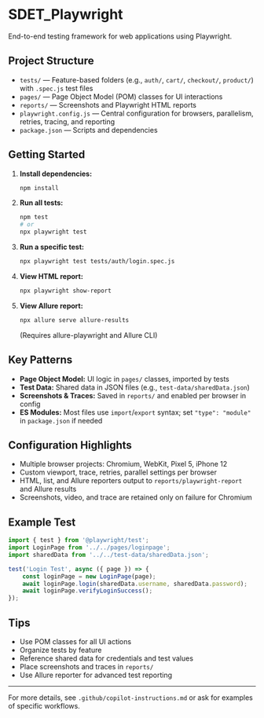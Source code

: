 # SDET_Playwright

End-to-end testing framework for web applications using Playwright.

## Project Structure
- `tests/` — Feature-based folders (e.g., `auth/`, `cart/`, `checkout/`, `product/`) with `.spec.js` test files
- `pages/` — Page Object Model (POM) classes for UI interactions
- `reports/` — Screenshots and Playwright HTML reports
- `playwright.config.js` — Central configuration for browsers, parallelism, retries, tracing, and reporting
- `package.json` — Scripts and dependencies

## Getting Started
1. **Install dependencies:**
   ```sh
   npm install
   ```
2. **Run all tests:**
   ```sh
   npm test
   # or
   npx playwright test
   ```
3. **Run a specific test:**
   ```sh
   npx playwright test tests/auth/login.spec.js
   ```
4. **View HTML report:**
   ```sh
   npx playwright show-report
   ```
5. **View Allure report:**
   ```sh
   npx allure serve allure-results
   ```
   (Requires allure-playwright and Allure CLI)

## Key Patterns
- **Page Object Model:** UI logic in `pages/` classes, imported by tests
- **Test Data:** Shared data in JSON files (e.g., `test-data/sharedData.json`)
- **Screenshots & Traces:** Saved in `reports/` and enabled per browser in config
- **ES Modules:** Most files use `import`/`export` syntax; set `"type": "module"` in `package.json` if needed

## Configuration Highlights
- Multiple browser projects: Chromium, WebKit, Pixel 5, iPhone 12
- Custom viewport, trace, retries, parallel settings per browser
- HTML, list, and Allure reporters output to `reports/playwright-report` and Allure results
- Screenshots, video, and trace are retained only on failure for Chromium

## Example Test
```js
import { test } from '@playwright/test';
import LoginPage from '../../pages/loginpage';
import sharedData from '../../test-data/sharedData.json';

test('Login Test', async ({ page }) => {
    const loginPage = new LoginPage(page);
    await loginPage.login(sharedData.username, sharedData.password);
    await loginPage.verifyLoginSuccess();
});
```

## Tips
- Use POM classes for all UI actions
- Organize tests by feature
- Reference shared data for credentials and test values
- Place screenshots and traces in `reports/`
- Use Allure reporter for advanced test reporting

---
For more details, see `.github/copilot-instructions.md` or ask for examples of specific workflows.
